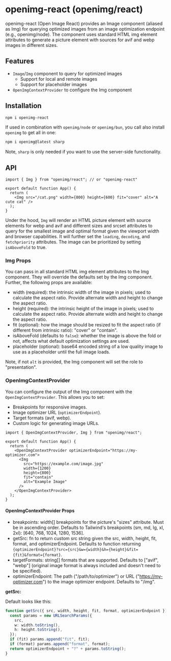 # openimg-react (openimg/react)

openimg-react (Open Image React) provides an Image component (aliased as Img) for querying optimized images from an image optimization endpoint (e.g., openimg/node). The component uses standard HTML img element attributes to generate a picture element with sources for avif and webp images in different sizes.

## Features

- `Image`/`Img` component to query for optimized images
  - Support for local and remote images
  - Support for placeholder images
- `OpenImgContextProvider` to configure the Img component

## Installation

```bash
npm i openimg-react
```

If used in combination with `openimg/node` or `openimg/bun`, you call also install `openimg` to get all in one:

```bash
npm i openimg@latest sharp
```

Note, `sharp` is only needed if you want to use the server-side functionality.

## API

```tsx
import { Img } from "openimg/react"; // or "openimg-react"

export default function App() {
  return (
    <Img src="/cat.png" width={800} height={600} fit="cover" alt="A cute cat" />
  );
}
```

Under the hood, `Img` will render an HTML picture element with source elements for webp and avif and different sizes and srcset attributes to query for the smallest image and optimal format given the viewport width and browser capabilities. It will further set the `loading`, `decoding`, and `fetchpriority` attributes. The image can be prioritized by setting `isAboveFold` to true.

### Img Props

You can pass in all standard HTML img element attributes to the Img component. They will override the defaults set by the Img component. Further, the following props are available:

- width (required): the intrinsic width of the image in pixels; used to calculate the aspect ratio. Provide alternate width and height to change the aspect ratio.
- height (required): the intrinsic height of the image in pixels; used to calculate the aspect ratio. Provide alternate width and height to change the aspect ratio.
- fit (optional): how the image should be resized to fit the aspect ratio (if different from intrinsic ratio): "cover" or "contain".
- isAboveFold (defaults to `false`): whether the image is above the fold or not, affects what default optimization settings are used.
- placeholder (optional): base64 encoded string of a low quality image to use as a placeholder until the full image loads.

Note, if not `alt` is provided, the Img component will set the role to "presentation".

### OpenImgContextProvider

You can configure the output of the Img component with the `OpenImgContextProvider`. This allows you to set:

- Breakpoints for responsive images.
- Image optimizer URL (`optimizerEndpoint`).
- Target formats (avif, webp).
- Custom logic for generating image URLs.

```tsx
import { OpenImgContextProvider, Img } from "openimg/react";

export default function App() {
  return (
    <OpenImgContextProvider optimizerEndpoint="https://my-optimizer.com">
      <Img
        src="https://example.com/image.jpg"
        width={1200}
        height={800}
        fit="contain"
        alt="Example Image"
      />
    </OpenImgContextProvider>
  );
}
```

#### OpenImgContextProvider Props

- breakpoints: width[] breakpoints for the picture's "sizes" attribute. Must be in ascending order. Defaults to Tailwind's breakpoints (sm, md, lg, xl, 2xl): [640, 768, 1024, 1280, 1536].
- getSrc: fn to return custom src string given the src, width, height, fit, format, and optimizerEndpoint. Defaults to function returning `{optimizerEndpoint}?src={src}&w={width}&h={height}&fit={fit}&format={format}`.
- targetFormats: string[] formats that are supported. Defaults to ["avif", "webp"] (original image format is always included and doesn't need to be specified).
- optimizerEndpoint: The path ("/path/to/optimizer") or URL ("https://my-optimizer.com") to the image optimizer endpoint. Defaults to "/img".

**getSrc:**

Default looks like this:

```ts
function getSrc({ src, width, height, fit, format, optimizerEndpoint }) {
  const params = new URLSearchParams({
    src,
    w: width.toString(),
    h: height.toString(),
  });
  if (fit) params.append("fit", fit);
  if (format) params.append("format", format);
  return optimizerEndpoint + "?" + params.toString();
}
```
